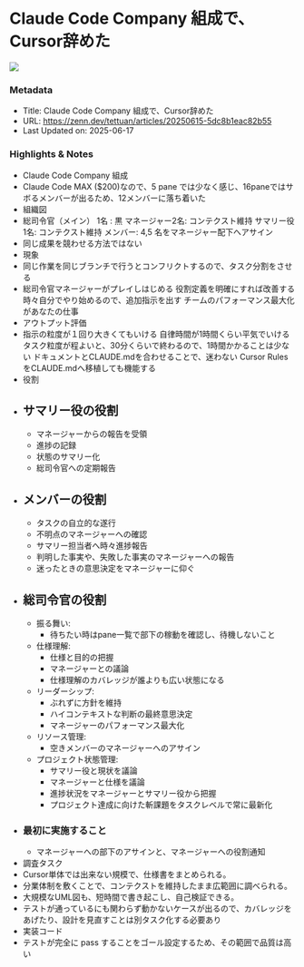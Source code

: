 # Claude Code Company 組成で、Cursor辞めた

![](https://res.cloudinary.com/zenn/image/upload/s--b_TY9Y2S--/c_fit%2Cg_north_west%2Cl_text:notosansjp-medium.otf_55:Claude%2520Code%2520Company%2520%25E7%25B5%2584%25E6%2588%2590%25E3%2581%25A7%25E3%2580%2581Cursor%25E8%25BE%259E%25E3%2582%2581%25E3%2581%259F%2Cw_1010%2Cx_90%2Cy_100/g_south_west%2Cl_text:notosansjp-medium.otf_37:tettuan%2Cx_203%2Cy_121/g_south_west%2Ch_90%2Cl_fetch:aHR0cHM6Ly9zdG9yYWdlLmdvb2dsZWFwaXMuY29tL3plbm4tdXNlci11cGxvYWQvYXZhdGFyLzAyNzA3ZjFmM2EuanBlZw==%2Cr_max%2Cw_90%2Cx_87%2Cy_95/v1627283836/default/og-base-w1200-v2.png)

### Metadata

- Title: Claude Code Company 組成で、Cursor辞めた
- URL: https://zenn.dev/tettuan/articles/20250615-5dc8b1eac82b55
- Last Updated on: 2025-06-17



### Highlights & Notes

- Claude Code Company 組成
- Claude Code MAX ($200)なので、5 pane では少なく感じ、16paneではサボるメンバーが出るため、12メンバーに落ち着いた
- 組織図
- 総司令官（メイン） 1名 : 黒
	マネージャー2名: コンテクスト維持
	サマリー役 1名: コンテクスト維持
	メンバー: 4,5 名をマネージャー配下へアサイン
- 同じ成果を競わせる方法ではない
- 現象
- 同じ作業を同じブランチで行うとコンフリクトするので、タスク分割をさせる
- 総司令官マネージャーがプレイしはじめる
	役割定義を明確にすれば改善する
	時々自分でやり始めるので、追加指示を出す
	チームのパフォーマンス最大化があなたの仕事
- アウトプット評価
- 指示の粒度が１回り大きくてもいける
	自律時間が1時間くらい平気でいける
	タスク粒度が程よいと、30分くらいで終わるので、1時間かかることは少ない
	ドキュメントとCLAUDE.mdを合わせることで、迷わない
	Cursor RulesをCLAUDE.mdへ移植しても機能する
- 役割
- ## サマリー役の役割
	- マネージャーからの報告を受領
	- 進捗の記録
	- 状態のサマリー化
	- 総司令官への定期報告
- ## メンバーの役割
	- タスクの自立的な遂行
	- 不明点のマネージャーへの確認
	- サマリー担当者へ時々進捗報告
	- 判明した事実や、失敗した事実のマネージャーへの報告
	- 迷ったときの意思決定をマネージャーに仰ぐ
- ## 総司令官の役割
	- 振る舞い:
	  - 待ちたい時はpane一覧で部下の稼動を確認し、待機しないこと
	- 仕様理解:
	  - 仕様と目的の把握
	  - マネージャーとの議論
	  - 仕様理解のカバレッジが誰よりも広い状態になる
	- リーダーシップ:
	  - ぶれずに方針を維持
	  - ハイコンテキストな判断の最終意思決定
	  - マネージャーのパフォーマンス最大化
	- リソース管理:
	  - 空きメンバーのマネージャーへのアサイン
	- プロジェクト状態管理:
	  - サマリー役と現状を議論
	  - マネージャーと仕様を議論
	  - 進捗状況をマネージャーとサマリー役から把握
	  - プロジェクト達成に向けた斬課題をタスクレベルで常に最新化
- ### 最初に実施すること
	- マネージャーへの部下のアサインと、マネージャーへの役割通知
- 調査タスク
- Cursor単体では出来ない規模で、仕様書をまとめられる。
- 分業体制を敷くことで、コンテクストを維持したまま広範囲に調べられる。
- 大規模なUML図も、短時間で書き起こし、自己検証できる。
- テストが通っているにも関わらず動かないケースが出るので、カバレッジをあげたり、設計を見直すことは別タスク化する必要あり
- 実装コード
- テストが完全に pass することをゴール設定するため、その範囲で品質は高い
